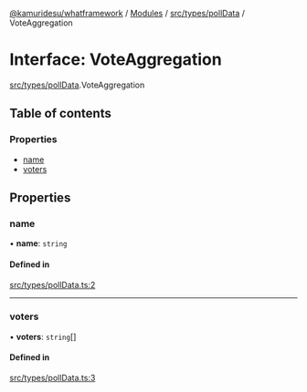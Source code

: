 [@kamuridesu/whatframework](../README.md) / [Modules](../modules.md) / [src/types/pollData](../modules/src_types_pollData.md) / VoteAggregation

# Interface: VoteAggregation

[src/types/pollData](../modules/src_types_pollData.md).VoteAggregation

## Table of contents

### Properties

- [name](src_types_pollData.VoteAggregation.md#name)
- [voters](src_types_pollData.VoteAggregation.md#voters)

## Properties

### name

• **name**: `string`

#### Defined in

[src/types/pollData.ts:2](https://github.com/kamuridesu/WhatFramework/blob/9d3db65/src/types/pollData.ts#L2)

___

### voters

• **voters**: `string`[]

#### Defined in

[src/types/pollData.ts:3](https://github.com/kamuridesu/WhatFramework/blob/9d3db65/src/types/pollData.ts#L3)
